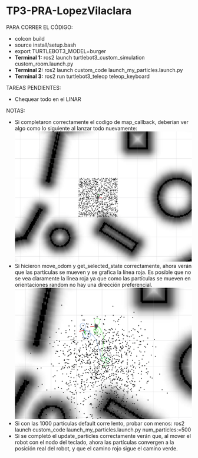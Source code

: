 # TP3-PRA-LopezVilaclara

PARA CORRER EL CÓDIGO:
- colcon build
- source install/setup.bash
- export TURTLEBOT3_MODEL=burger
- **Terminal 1:** ros2 launch turtlebot3_custom_simulation custom_room.launch.py
- **Terminal 2:** ros2 launch custom_code launch_my_particles.launch.py
- **Terminal 3:** ros2 run turtlebot3_teleop teleop_keyboard

TAREAS PENDIENTES:
- Chequear todo en el LINAR

NOTAS:
- Si completaron correctamente el codigo de map_callback, deberían ver algo como lo siguiente al lanzar todo nuevamente:
![alt text](imgs/image0.png)
- Si hicieron move_odom y get_selected_state correctamente, ahora verán que las partículas se mueven y se grafica la línea roja. Es posible que no se vea claramente la línea roja ya que como las partículas se mueven en orientaciones random no hay una dirección preferencial.
![alt text](imgs/image1.png)
- Si con las 1000 partículas default corre lento, probar con menos: ros2 launch custom_code launch_my_particles.launch.py num_particles:=500
- Si se completó el update_particles correctamente verán que, al mover el robot con el nodo del teclado, ahora las partículas convergen a la posición real del robot, y que el camino rojo sigue el camino verde.